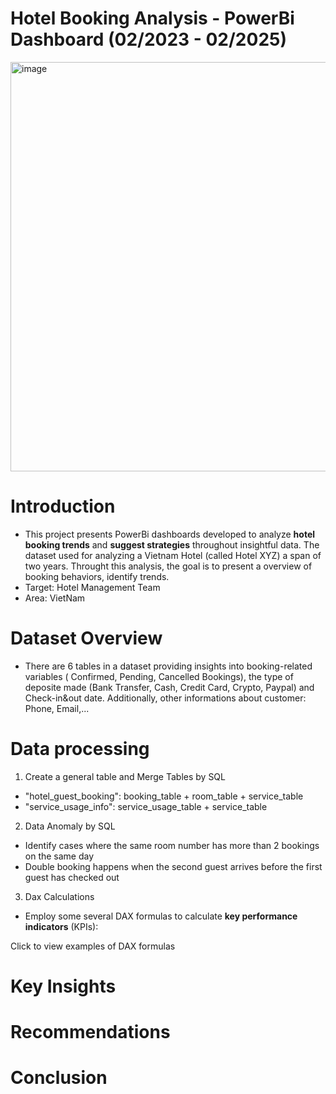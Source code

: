 # Hotel Booking Analysis - PowerBi Dashboard (02/2023 - 02/2025)
<img width="1166" height="655" alt="image" src="https://github.com/user-attachments/assets/47fba6fb-ab9b-485e-bb49-51eb1141eda2" />

# Introduction
- This project presents PowerBi dashboards developed to analyze **hotel booking trends** and **suggest strategies** throughout insightful data. The dataset used for analyzing a Vietnam Hotel (called Hotel XYZ) a span of two years. Throught this analysis, the goal is to present a overview of booking behaviors, identify trends.
- Target: Hotel Management Team
- Area: VietNam
# Dataset Overview
- There are 6 tables in a dataset providing insights into booking-related variables ( Confirmed, Pending, Cancelled Bookings), the type of deposite made (Bank Transfer, Cash, Credit Card, Crypto, Paypal) and  Check-in&out date. Additionally, other informations about customer: Phone, Email,...
# Data processing
1. Create a general table and Merge Tables by SQL
- "hotel_guest_booking": booking_table + room_table + service_table
- "service_usage_info": service_usage_table + service_table
2. Data Anomaly by SQL
- Identify cases where the same room number has more than 2 bookings on the same day
- Double booking happens when the second guest arrives before the first guest has checked out
3. Dax Calculations
- Employ some several DAX formulas to calculate **key performance indicators** (KPIs):
<summary>Click to view examples of DAX formulas</summary>


# Key Insights

# Recommendations

# Conclusion
